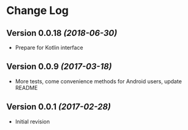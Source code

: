 Change Log
==========

Version 0.0.18 *(2018-06-30)*
----------------------------

 * Prepare for Kotlin interface

Version 0.0.9 *(2017-03-18)*
----------------------------

 * More tests, come convenience methods for Android users, update README

Version 0.0.1 *(2017-02-28)*
----------------------------

 * Initial revision
